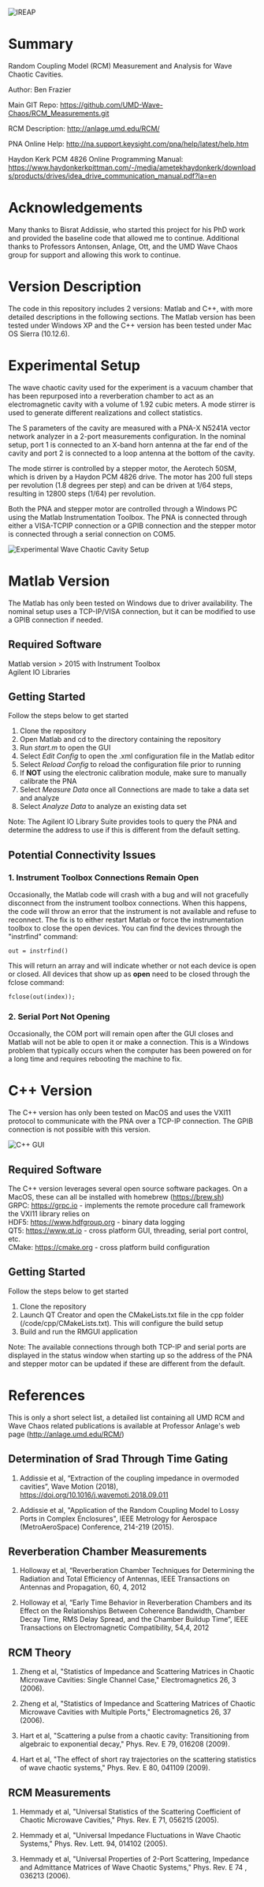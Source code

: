 ![](./images/IREAP_Logo_2013-450-150-2.png "IREAP") 
 
Summary
==========================================================================================
Random Coupling Model (RCM) Measurement and Analysis for Wave Chaotic Cavities. 

Author: Ben Frazier 

Main GIT Repo: https://github.com/UMD-Wave-Chaos/RCM_Measurements.git

RCM Description: http://anlage.umd.edu/RCM/

PNA Online Help: http://na.support.keysight.com/pna/help/latest/help.htm

Haydon Kerk PCM 4826 Online Programming Manual: https://www.haydonkerkpittman.com/-/media/ametekhaydonkerk/downloads/products/drives/idea_drive_communication_manual.pdf?la=en

Acknowledgements
==========================================================================================
Many thanks to Bisrat Addissie, who started this project for his PhD work and provided the baseline code that allowed me to continue. Additional thanks to Professors Antonsen, Anlage, Ott, and the UMD Wave Chaos group for support and allowing this work to continue.


Version Description
==========================================================================================
The code in this repository includes 2 versions: Matlab and C++, with more detailed descriptions in the following sections. The Matlab version has been tested under Windows XP and the C++ version has been tested under Mac OS Sierra (10.12.6). 


Experimental Setup
==========================================================================================
The wave chaotic cavity used for the experiment is a vacuum chamber that has been repurposed into a reverberation chamber to act as an electromagnetic cavity with a volume of 1.92 cubic meters. A mode stirrer is used to generate different realizations and collect statistics.

The S parameters of the cavity are measured with a PNA-X N5241A vector network analyzer in a 2-port measurements configuration. In the nominal setup, port 1 is connected to an X-band horn antenna at the far end of the cavity and port 2 is connected to a loop antenna at the bottom of the cavity.

The mode stirrer is controlled by a stepper motor, the Aerotech 50SM, which is driven by a Haydon PCM 4826 drive. The motor has 200 full steps per revolution (1.8 degrees per step) and can be driven at 1/64 steps, resulting in 12800 steps (1/64) per revolution.

Both the PNA and stepper motor are controlled through a Windows PC using the Matlab Instrumentation Toolbox. The PNA is connected through either a VISA-TCPIP connection or a GPIB connection and the stepper motor is connected through a serial connection on COM5.

![Experimental Wave Chaotic Cavity Setup](./images/cavity.png "Experimental Wave Chaotic Cavity Setup")

Matlab Version
==========================================================================================
The Matlab has only been tested on Windows due to driver availability. The nominal setup uses a TCP-IP/VISA connection, but it can be modified to use a GPIB connection if needed. 

## Required Software
Matlab version > 2015 with Instrument Toolbox  
Agilent IO Libraries


## Getting Started
Follow the steps below to get started
1. Clone the repository 
2. Open Matlab and cd to the directory containing the repository 
3. Run *start.m* to open the GUI 
4. Select *Edit Config* to open the .xml configuration file in the Matlab editor 
5. Select *Reload Config* to reload the configuration file prior to running
6. If **NOT** using the electronic calibration module, make sure to manually calibrate the PNA 
7. Select *Measure Data* once all Connections are made to take a data set and analyze 
8. Select *Analyze Data* to analyze an existing data set 

Note: The Agilent IO Library Suite provides tools to query the PNA and determine the address to use if this is different from the default setting.

## Potential Connectivity Issues
### 1. Instrument Toolbox Connections Remain Open
Occasionally, the Matlab code will crash with a bug and will not gracefully disconnect from the instrument toolbox connections. When this
happens, the code will throw an error that the instrument is not available and refuse to reconnect. The fix is to either restart Matlab or
force the instrumentation toolbox to close the open devices. You can find the devices through the "instrfind" command:

```
out = instrfind()
```

This will return an array and will indicate whether or not each device is open or closed. All devices that show up as **open** need to be closed
through the fclose command:

```
fclose(out(index));
```
### 2. Serial Port Not Opening
Occasionally, the COM port will remain open after the GUI closes and Matlab will not be able to open it or make a connection. This is a Windows problem that typically occurs when the computer has been powered on for a long time and requires rebooting the machine to fix.


C++ Version
==========================================================================================
The C++ version has only been tested on MacOS and uses the VXI11 protocol to communicate with the PNA over a TCP-IP connection. The GPIB connection is not possible with this version.

![](./images/gui_screen_shot.png "C++ GUI") 

## Required Software
The C++ version leverages several open source software packages. On a MacOS, these can all be installed with homebrew (https://brew.sh)    
GRPC: https://grpc.io  - implements the remote procedure call framework the VXI11 library relies on  
HDF5: https://www.hdfgroup.org  - binary data logging  
QT5: https://www.qt.io  - cross platform GUI, threading, serial port control, etc.  
CMake: https://cmake.org  - cross platform build configuration  

## Getting Started
Follow the steps below to get started
1. Clone the repository 
2. Launch QT Creator and open the CMakeLists.txt file in the cpp folder (/code/cpp/CMakeLists.txt). This will configure the build setup
3. Build and run the RMGUI application

Note: The available connections through both TCP-IP and serial ports are displayed in the status window when starting up so the address of the PNA and stepper motor can be updated if these are different from the default.

References
==========================================================================================
This is only a short select list, a detailed list containing all UMD RCM and Wave Chaos related publications is available at Professor Anlage's web page (http://anlage.umd.edu/RCM/)  

## Determination of Srad Through Time Gating
1. Addissie et al, “Extraction of the coupling impedance in overmoded cavities”, Wave Motion (2018), https://doi.org/10.1016/j.wavemoti.2018.09.011

2. Addissie et al, "Application of the Random Coupling Model to Lossy Ports in Complex Enclosures", IEEE Metrology for Aerospace (MetroAeroSpace) Conference, 214-219 (2015).

## Reverberation Chamber Measurements
1. Holloway et al, “Reverberation Chamber Techniques for Determining the Radiation and Total Efficiency of Antennas, IEEE Transactions on Antennas and Propagation, 60, 4, 2012

2. Holloway et al, “Early Time Behavior in Reverberation Chambers and its Effect on the Relationships Between Coherence Bandwidth, Chamber Decay Time, RMS Delay Spread, and the Chamber Buildup Time”, IEEE Transactions on Electromagnetic Compatibility, 54,4, 2012

## RCM Theory
1. Zheng et al, "Statistics of Impedance and Scattering Matrices in Chaotic Microwave Cavities: Single Channel Case," Electromagnetics 26, 3 (2006).

2. Zheng et al, "Statistics of Impedance and Scattering Matrices of Chaotic Microwave Cavities with Multiple Ports," Electromagnetics 26, 37 (2006).

3. Hart et al, "Scattering a pulse from a chaotic cavity: Transitioning from algebraic to exponential decay," Phys. Rev. E 79, 016208 (2009).

4. Hart et al, "The effect of short ray trajectories on the scattering statistics of wave chaotic systems," Phys. Rev. E 80, 041109 (2009).

## RCM Measurements
1. Hemmady et al, "Universal Statistics of the Scattering Coefficient of Chaotic Microwave Cavities," Phys. Rev. E 71, 056215 (2005).

2. Hemmady et al, "Universal Impedance Fluctuations in Wave Chaotic Systems," Phys. Rev. Lett. 94, 014102 (2005).

3. Hemmady et al, "Universal Properties of 2-Port Scattering, Impedance and Admittance Matrices of Wave Chaotic Systems," Phys. Rev. E 74 , 036213 (2006).


